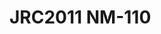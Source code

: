 <a name="material" />

# JRC2011 NM-110
<script type="application/ld+json">
  {
    "@context": "https://schema.org/",
    "@type": "ChemicalSubstance",
    "http://purl.org/dc/terms/conformsTo":
      {
        "@type": "CreativeWork",
        "@id": "https://bioschemas.org/profiles/ChemicalSubstance/0.4-RELEASE/"
      },
    "@id": "https://egonw.github.io/nanowiki/nanowiki346.html#material",
    "name": "JRC2011 NM-110",
    "sameAs: "http://127.0.0.1/mediawiki/index.php/Special:URIResolver/JRC2011_NM-2D110"
  }
</script>

